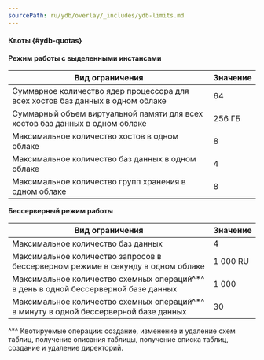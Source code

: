 ```yaml
---
sourcePath: ru/ydb/overlay/_includes/ydb-limits.md
---
```

<!-- This file is referenced as include by Yandex.Cloud overview page -->

#### Квоты {#ydb-quotas}

**Режим работы с выделенными инстансами**

Вид ограничения | Значение
----- | -----
Суммарное количество ядер процессора для всех хостов баз данных в одном облаке | 64
Суммарный объем виртуальной памяти для всех хостов баз данных в одном облаке | 256 ГБ
Максимальное количество хостов в одном облаке | 8
Максимальное количество баз данных в одном облаке | 4
Максимальное количество групп хранения в одном облаке | 8

**Бессерверный режим работы**

Вид ограничения | Значение
----- | -----
Максимальное количество баз данных | 4
Максимальное количество запросов в бессерверном режиме в секунду в одном облаке | 1 000 RU
Максимальное количество схемных операций^*^ в день в одной бессерверной базе данных | 1 000
Максимальное количество схемных операций^*^ в минуту в одной бессерверной базе данных | 30

^*^ Квотируемые операции: создание, изменение и удаление схем таблиц, получение описания таблицы, получение списка таблиц, создание и удаление директорий.
